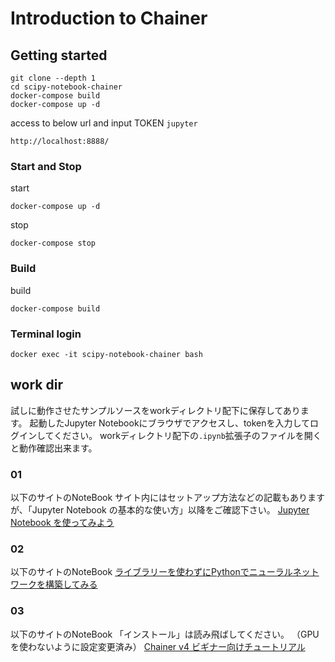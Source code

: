 # Introduction to Chainer

## Getting started

```
git clone --depth 1 
cd scipy-notebook-chainer
docker-compose build
docker-compose up -d
```

access to below url and input TOKEN `jupyter`
```
http://localhost:8888/
```

### Start and Stop
start
```
docker-compose up -d
```

stop
```
docker-compose stop
```

### Build
build
```
docker-compose build
```

### Terminal login
```
docker exec -it scipy-notebook-chainer bash
```

## work dir
試しに動作させたサンプルソースをworkディレクトリ配下に保存してあります。
起動したJupyter Notebookにブラウザでアクセスし、tokenを入力してログインしてください。
workディレクトリ配下の`.ipynb`拡張子のファイルを開くと動作確認出来ます。

### 01
以下のサイトのNoteBook
サイト内にはセットアップ方法などの記載もありますが、「Jupyter Notebook の基本的な使い方」以降をご確認下さい。
[Jupyter Notebook を使ってみよう](https://pythondatascience.plavox.info/python%E3%81%AE%E9%96%8B%E7%99%BA%E7%92%B0%E5%A2%83/jupyter-notebook%E3%82%92%E4%BD%BF%E3%81%A3%E3%81%A6%E3%81%BF%E3%82%88%E3%81%86)

### 02
以下のサイトのNoteBook
[ライブラリーを使わずにPythonでニューラルネットワークを構築してみる](https://qiita.com/kiminaka/items/9ae195739093277490fe)

### 03
以下のサイトのNoteBook
「インストール」は読み飛ばしてください。 （GPUを使わないように設定変更済み）
[Chainer v4 ビギナー向けチュートリアル](https://qiita.com/mitmul/items/1e35fba085eb07a92560)





